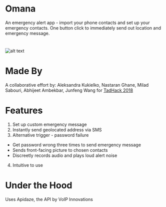 # Omana
An emergency alert app - import your phone contacts and set up your emergency contacts.  One button click to immediately send out location and emergency message.
#
![alt text](https://lh3.googleusercontent.com/4Zpr-OkEGj4RKxC94Dj2iTwMdCbY36J75uCDL1IIPm3ouyOljMLHcZSfR6FKPF4yDjtYn5SjYVF413KgZ2T9Pj_W94Z_VOmEU6Cz7HV9)
# Made By 
A collaborative effort by: Aleksandra Kukielko, Nastaran Ghane, Milad Sabouri, Abhijeet Ambekbar, Junfeng Wang for 
[TadHack 2018](https://tadhack.com/2018/)
# Features
1. Set up custom emergency message
2. Instantly send geolocated address via SMS
3. Alternative trigger - password failure
  - Get password wrong three times to send emergency message
  - Sends front-facing picture to chosen contacts
  - Discreetly records audio and plays loud alert noise
4. Intuitive to use

# Under the Hood
Uses Apidaze, the API by VoIP Innovations
